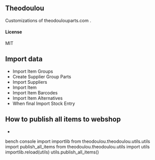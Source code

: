 ## Theodoulou

Customizations of theodoulouparts.com
.

#### License

MIT

## Import data
* Import Item Groups
* Create Supplier Group Parts
* Import Suppliers
* Import Item
* Import Item Barcodes
* Import Item Alternatives
* When final Import Stock Entry

## How to publish all items to webshop
* ```shell
bench console
import importlib
from theodoulou.theodoulou.utils.utils import publish_all_items
from theodoulou.theodoulou.utils import utils
importlib.reload(utils)
utils.publish_all_items()
``````
